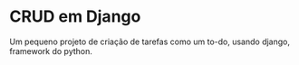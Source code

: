 # CRUD em Django
Um pequeno projeto de criação de tarefas como um to-do, usando django, framework do python.

